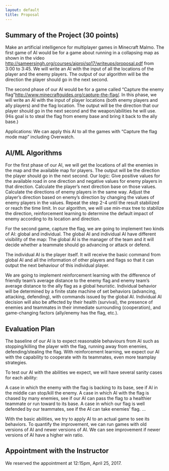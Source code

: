 ```yaml
---
layout: default
title: Proposal
---
```


## Summary of the Project (30 points)


Make an artificial intelligence for multiplayer games in Minecraft Malmo. The first game of AI would be for a game about running in a collapsing map as shown in the video http://sameersingh.org/courses/aiproj/sp17/writeups/proposal.pdf from 3:00 to 3:45. We will write an AI with the input of all the locations of the player and the enemy players. The output of our algorithm will be the direction the player should go in the next second.

The second phase of our AI would be for a game called “Capture the enemy flag”http://www.minecraftguides.org/capture-the-flag/. In this phase, we will write an AI with the input of player locations (both enemy players and ally players) and the flag location. The output will be the direction that our player should go in the next second and the weapon/abilities he will use. (His goal is to steal the flag from enemy base and bring it back to the ally base.)

Applications:
We can apply this AI to all the games with “Capture the flag mode map” including Overwatch.




## AI/ML Algorithms

For the first phase of our AI, we will get the locations of all the enemies in the map and the available map for players. The output will be the direction the player should go in the next second. Our logic:
Give positive values for the available road in one direction and negative values for enemy players in that direction.
Calculate the player’s next direction base on those values.
Calculate the directions of enemy players in the same way.
Adjust the player’s direction based on enemy’s direction by changing the values of enemy players in the values.
Repeat the step 2-4 until the result stabilized or reach the time limit.
In our algorithm, we will use min-max tree to stabilize the direction, reinforcement learning to determine the default impact of enemy according to its location and direction.



For the second game, capture the flag, we are going to implement two kinds of AI: global and individual. The global AI and individual AI have different visibility of the map:
The global AI is the manager of the team and it will decide whether a teammate should go advancing or attack or defend.

The individual AI is the player itself. It will receive the basic command from global AI and all the information of other players and flags so that it can output the next behaviour of this individual player.

We are going to implement reinforcement learning with the difference of friendly team’s average distance to the enemy flag and enemy team’s average distance to the ally flag as a global heuristic. Individual behavior will be determined by a finite state machine of set behaviors (advancing, attacking, defending), with commands issued by the global AI. Individual AI decision will also be affected by their health (survival), the presence of enemies and teammates in their immediate surrounding (cooperation), and game-changing factors (ally/enemy has the flag, etc.).







## Evaluation Plan

The baseline of our AI is to expect reasonable behaviours from AI such as stopping/killing the player with the flag, running away from enemies, defending/stealing the flag. With reinforcement learning, we expect our AI with the capability to cooperate with its teammates, even more teamplay strategies.

To test our AI with the abilities we expect, we will have several sanity cases for each ability:

A case in which the enemy with the flag is backing to its base, see if AI in the middle can stop/kill the enemy.
A case in which AI with the flag is chased by many enemies, see if our AI can pass the flag to a healthier teammate or run toward to its base.
A case in which our flag is well defended by our teammates, see if the AI can take enemies’ flag.
…


With the basic abilities, we try to apply AI to an actual game to see its behaviors.
To quantify the improvement, we can run games with old versions of AI and newer versions of AI. We can see improvement if newer versions of AI have a higher win ratio.




## Appointment with the Instructor

We reserved the appointment at 12:15pm, April 25, 2017.


